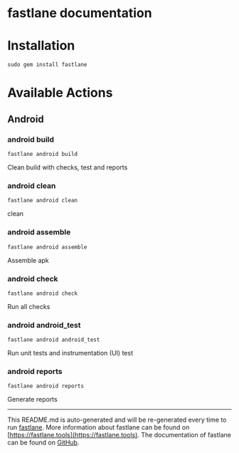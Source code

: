fastlane documentation
================
# Installation
```
sudo gem install fastlane
```
# Available Actions
## Android
### android build
```
fastlane android build
```
Clean build with checks, test and reports
### android clean
```
fastlane android clean
```
clean
### android assemble
```
fastlane android assemble
```
Assemble apk
### android check
```
fastlane android check
```
Run all checks
### android android_test
```
fastlane android android_test
```
Run unit tests and instrumentation (UI) test
### android reports
```
fastlane android reports
```
Generate reports

----

This README.md is auto-generated and will be re-generated every time to run [fastlane](https://fastlane.tools).
More information about fastlane can be found on [https://fastlane.tools](https://fastlane.tools).
The documentation of fastlane can be found on [GitHub](https://github.com/fastlane/fastlane/tree/master/fastlane).
